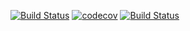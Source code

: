 [![Build Status](https://travis-ci.org/KRAHUL121/Spring-BookTest.svg?branch=master)](https://travis-ci.org/KRAHUL121/Spring-BookTest)
[![codecov](https://codecov.io/gh/KRAHUL121/Spring-BookTest/branch/master/graph/badge.svg)](https://codecov.io/gh/KRAHUL121/Spring-BookTest)
[![Build Status](https://travis-ci.org/KRAHUL121/Spring-BookTest.svg?branch=master)](https://travis-ci.org/KRAHUL121/Spring-BookTest)
